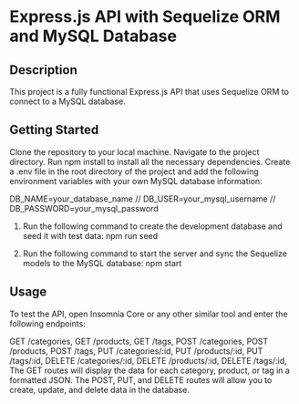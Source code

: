 # Express.js API with Sequelize ORM and MySQL Database

## Description
This project is a fully functional Express.js API that uses Sequelize ORM to connect to a MySQL database. 

## Getting Started
Clone the repository to your local machine.
Navigate to the project directory.
Run npm install to install all the necessary dependencies.
Create a .env file in the root directory of the project and add the following environment variables with your own MySQL database information:

DB_NAME=your_database_name // DB_USER=your_mysql_username // DB_PASSWORD=your_mysql_password

1. Run the following command to create the development database and seed it with test data:
npm run seed

2. Run the following command to start the server and sync the Sequelize models to the MySQL database:
npm start

## Usage
To test the API, open Insomnia Core or any other similar tool and enter the following endpoints:

GET /categories,
GET /products,
GET /tags,
POST /categories,
POST /products,
POST /tags,
PUT /categories/:id,
PUT /products/:id,
PUT /tags/:id,
DELETE /categories/:id,
DELETE /products/:id,
DELETE /tags/:id,
The GET routes will display the data for each category, product, or tag in a formatted JSON. The POST, PUT, and DELETE routes will allow you to create, update, and delete data in the database.